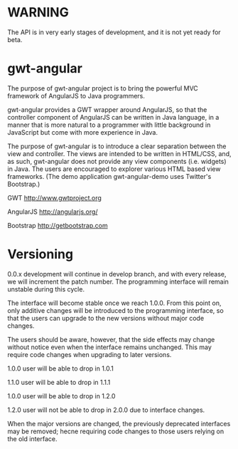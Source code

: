 WARNING
=======

The API is in very early stages of development, and it is not yet ready for
beta.


gwt-angular
===========

The purpose of gwt-angular project is to bring the powerful MVC framework of
AngularJS to Java programmers.

gwt-angular provides a GWT wrapper around AngularJS, so that the controller
component of AngularJS can be written in Java language, in a manner that is 
more natural to a programmer with little background in JavaScript but come with
more experience in Java.

The purpose of gwt-angular is to introduce a clear separation between the view
and controller. The views are intended to be written in HTML/CSS, and, as such,
gwt-angular does not provide any view components (i.e. widgets) in Java. The 
users are  encouraged to explorer various HTML based view frameworks. (The demo
application gwt-angular-demo uses Twitter's Bootstrap.)

GWT
	http://www.gwtproject.org

AngularJS
	http://angularjs.org/

Bootstrap
	http://getbootstrap.com


Versioning
==========

0.0.x development will continue in develop branch, and with every release, we
will increment the patch number. The programming interface will remain unstable
during this cycle.

The interface will become stable once we reach 1.0.0. From this point on, only
additive changes will be introduced to the programming interface, so that the
users can upgrade to the new versions without major code changes.

The users should be aware, however, that the side effects may change without
notice even when the interface remains unchanged. This may require code changes
when upgrading to later versions.

1.0.0 user will be able to drop in 1.0.1

1.1.0 user will be able to drop in 1.1.1

1.0.0 user will be able to drop in 1.2.0

1.2.0 user will not be able to drop in 2.0.0 due to interface changes.

When the major versions are changed, the previously deprecated interfaces may
be removed; hecne requiring code changes to those users relying on the old 
interface.
